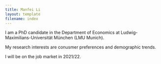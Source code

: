 ```yaml
---
title: Manfei Li
layout: template
filename: index
--- 
```


I am a PhD candidate in the Department of Economics at Ludwig-Maximilians-Universität München (LMU Munich).

My research interests are conusmer preferences and demographic trends.

I will be on the job market in 2021/22. 


